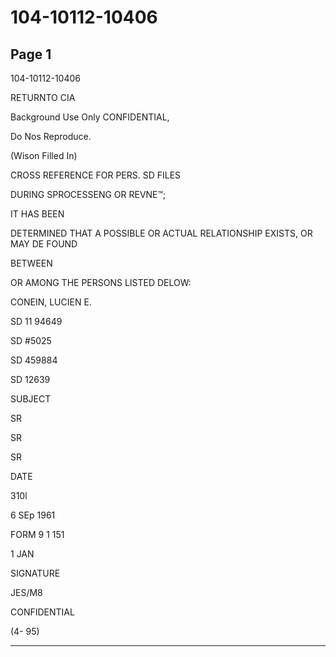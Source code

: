 # 104-10112-10406

## Page 1

104-10112-10406

RETURNTO CIA

Background Use Only CONFIDENTIAL,

Do Nos Reproduce.

(Wison Filled In)

CROSS REFERENCE FOR PERS. SD FILES

DURING SPROCESSENG OR REVNE™;

IT HAS BEEN

DETERMINED THAT A POSSIBLE OR ACTUAL RELATIONSHIP EXISTS, OR MAY DE FOUND

BETWEEN

OR AMONG THE PERSONS LISTED DELOW:

CONEIN, LUCIEN E.

SD 11 94649

SD #5025

SD 459884

SD 12639

SUBJECT

SR

SR

SR

DATE

310l

6 SEp 1961

FORM 9 1 151

1 JAN

SIGNATURE

JES/M8

CONFIDENTIAL

(4- 95)

---

